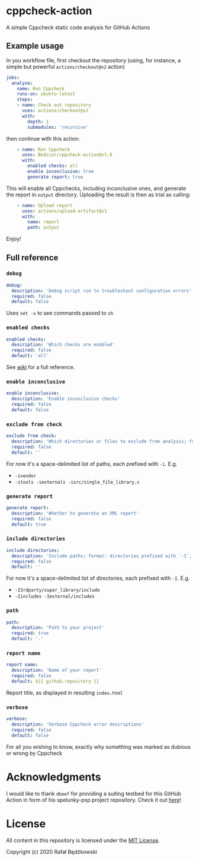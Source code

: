 # cppcheck-action
A simple Cppcheck static code analysis for GitHub Actions

## Example usage
In you workflow file, first checkout the repository (using, for instance, a simple but powerful `actions/checkout@v2` action)
```yml
jobs:
  analyse:
    name: Run Cppcheck
    runs-on: ubuntu-latest
    steps:
    - name: Check out repository
      uses: actions/checkout@v2
      with:
        depth: 1
        submodules: 'recursive'
```
then continue with this action:
```yml
    - name: Run Cppcheck
      uses: Bedzior/cppcheck-action@v1.0
      with:
        enabled checks: all
        enable inconclusive: true
        generate report: true
```
This will enable all Cppchecks, including inconclusive ones, and generate the report in `output` directory.
Uploading the result is then as trial as calling:
```yml
    - name: Upload report
      uses: actions/upload-artifact@v1
      with:
        name: report
        path: output
```

Enjoy!

## Full reference

### `debug`
```yml
debug:
  description: 'Debug script run to troubleshoot configuration errors'
  required: false
  default: false
```
Uses `set -x` to see commands passed to `sh`
### `enabled checks`
```yml
enabled checks:
  description: 'Which checks are enabled'
  required: false
  default: 'all'
```
See [wiki](https://sourceforge.net/p/cppcheck/wiki/ListOfChecks/) for a full reference.

### `enable inconclusive`
```yml
enable inconclusive:
  description: 'Enable inconclusive checks'
  required: false
  default: false
```

### `exclude from check`
```yml
exclude from check:
  description: 'Which directories or files to exclude from analysis; format: paths prefixed with `-i`, space-delimited'
  required: false
  default: ''
```
For now it's a space-delimited list of paths, each prefixed with `-i`. E.g.
* `-ivendor`
* `-itools -iexternals -isrc/single_file_library.c`

### `generate report`
```yml
generate report:
  description: 'Whether to generate an XML report'
  required: false
  default: true
```

### `include directories`
```yml
include directories:
  description: 'Include paths; format: directories prefixed with `-I`, space-delimited'
  required: false
  default: ''
```
For now it's a space-delimited list of directories, each prefixed with `-I`. E.g.
* `-I3rdparty/super_library/include`
* `-Iincludes -Iexternal/includes`

### `path`
```yml
path:
  description: 'Path to your project'
  required: true
  default: '.'
```

### `report name`
```yml
report name:
  description: 'Name of your report'
  required: false
  default: ${{ github.repository }}
```
Report title, as displayed in resulting `index.html`

### `verbose`
```yml
verbose:
  description: 'Verbose Cppcheck error descriptions'
  required: false
  default: false
```
For all you wishing to know, exactly why something was marked as dubious or wrong by Cppcheck

# Acknowledgments
I would like to thank `dbeef` for providing a suiting testbed for this GitHub Action in form of his spelunky-psp project repository. Check it out [here](https://github.com/dbeef/spelunky-psp)!

# License
All content in this repository is licensed under the [MIT License](LICENSE).

Copyright (c) 2020 Rafał Będźkowski
